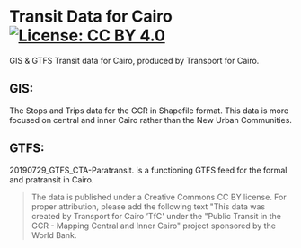 # Transit Data for Cairo [![License: CC BY 4.0](https://img.shields.io/badge/License-CC%20BY%204.0-lightgrey.svg)](https://creativecommons.org/licenses/by/4.0/)
GIS &amp; GTFS Transit data for Cairo, produced by Transport for Cairo.

## GIS:
The Stops and Trips data for the GCR in Shapefile format. This data is more focused on central and inner Cairo rather than the New Urban Communities.

## GTFS:
20190729_GTFS_CTA-Paratransit. is a functioning GTFS feed for the formal and pratransit in Cairo.


> The data is published under a Creative Commons CC BY license. For proper attribution, please add the following text "This data was created by Transport for Cairo ’TfC' under the "Public Transit in the GCR - Mapping Central and Inner Cairo" project sponsored by the World Bank.